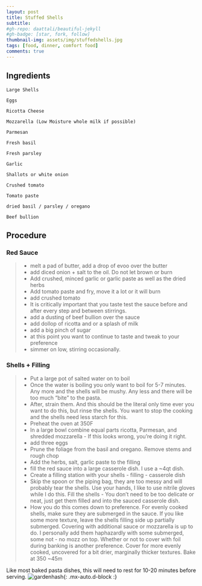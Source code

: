```yaml
---
layout: post
title: Stuffed Shells
subtitle: 
#gh-repo: daattali/beautiful-jekyll
#gh-badge: [star, fork, follow]
thumbnail-img: assets/img/stuffedshells.jpg
tags: [food, dinner, comfort food]
comments: true
--- 
```


## Ingredients

    Large Shells

    Eggs

    Ricotta Cheese

    Mozzarella (Low Moisture whole milk if possible) 

    Parmesan 

    Fresh basil

    Fresh parsley

    Garlic

    Shallots or white onion

    Crushed tomato 

    Tomato paste

    dried basil / parsley / oregano

    Beef bullion 

## Procedure

### Red Sauce

> - melt a pad of butter, add a drop of evoo over the butter
> - add diced onion + salt to the oil. Do not let brown or burn
> - Add crushed, minced garlic or garlic paste as well as the dried herbs
> - Add tomato paste and fry, move it a lot or it will burn
> - add crushed tomato
> - It is critically important that you taste test the sauce before and after every step and between stirrings.
> - add a dusting of beef bullion over the sauce
> - add dollop of ricotta and or a splash of milk 
> - add a big pinch of sugar
> - at this point you want to continue to taste and tweak to your preference
> - simmer on low, stirring occasionally.

### Shells + Filling

> - Put a large pot of salted water on to boil
>- Once the water is boiling you only want to boil for 5-7 minutes. Any more and the shells will be mushy. Any less and there will be too much “bite” to the pasta.
>- After, strain them. And this should be the literal only time ever you want to do this, but rinse the shells. You want to stop the cooking and the shells need less starch for this.
>- Preheat the oven at 350F
>- In a large bowl combine equal parts ricotta, Parmesan, and shredded mozzarella - If this looks wrong, you’re doing it right. 
>- add three eggs
>- Prune the foliage from the basil and oregano. Remove stems and rough chop
>- Add the herbs, salt, garlic paste to the filling
>- fill the red sauce into a large casserole dish. I use a ~4qt dish. 
>- Create a filling station with your shells - filling - casserole dish
>- Skip the spoon or the piping bag, they are too messy and will probably tear the shells. Use your hands, I like to use nitrile gloves while I do this. Fill the shells - You don’t need to be too delicate or neat, just get them filled and into the sauced casserole dish. 
>  - How you do this comes down to preference. For evenly cooked shells, make sure they are submerged in the sauce. If you like some more texture, leave the shells filling side up partially submerged. Covering with additional sauce or mozzarella is up to do. I personally add them haphazardly with some submerged, some not - no mozz on top. Whether or not to cover with foil during banking  is another preference. Cover for more evenly cooked, uncovered for a bit drier, marginally thicker textures. 
>Bake at 350 ~45m

Like most baked pasta dishes, this will need to rest for 10-20 minutes before serving.
![gardenhash](https://mroysterhead.github.io/assets/img/stuffedshells.jpg){: .mx-auto.d-block :}
